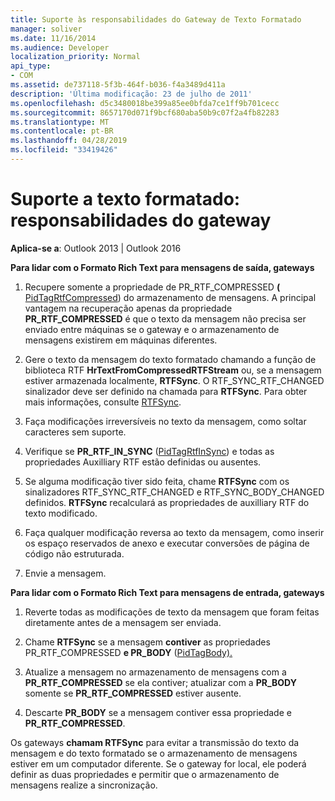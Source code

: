 ```yaml
---
title: Suporte às responsabilidades do Gateway de Texto Formatado
manager: soliver
ms.date: 11/16/2014
ms.audience: Developer
localization_priority: Normal
api_type:
- COM
ms.assetid: de737118-5f3b-464f-b036-f4a3489d411a
description: 'Última modificação: 23 de julho de 2011'
ms.openlocfilehash: d5c3480018be399a85ee0bfda7ce1ff9b701cecc
ms.sourcegitcommit: 8657170d071f9bcf680aba50b9c07f2a4fb82283
ms.translationtype: MT
ms.contentlocale: pt-BR
ms.lasthandoff: 04/28/2019
ms.locfileid: "33419426"
---
```

# <a name="supporting-formatted-text-gateway-responsibilities"></a>Suporte a texto formatado: responsabilidades do gateway

  
  
**Aplica-se a**: Outlook 2013 | Outlook 2016 
  
 **Para lidar com o Formato Rich Text para mensagens de saída, gateways**
  
1. Recupere somente a propriedade de PR_RTF_COMPRESSED **(** [PidTagRtfCompressed](pidtagrtfcompressed-canonical-property.md)) do armazenamento de mensagens. A principal vantagem na recuperação apenas da propriedade **PR_RTF_COMPRESSED** é que o texto da mensagem não precisa ser enviado entre máquinas se o gateway e o armazenamento de mensagens existirem em máquinas diferentes. 
    
2. Gere o texto da mensagem do texto formatado chamando a função de biblioteca RTF **HrTextFromCompressedRTFStream** ou, se a mensagem estiver armazenada localmente, **RTFSync**. O RTF_SYNC_RTF_CHANGED sinalizador deve ser definido na chamada para **RTFSync**. Para obter mais informações, consulte [RTFSync](rtfsync.md).
    
3. Faça modificações irreversíveis no texto da mensagem, como soltar caracteres sem suporte. 
    
4. Verifique se **PR_RTF_IN_SYNC** ([PidTagRtfInSync](pidtagrtfinsync-canonical-property.md)) e todas as propriedades Auxilliary RTF estão definidas ou ausentes.
    
5. Se alguma modificação tiver sido feita, chame **RTFSync** com os sinalizadores RTF_SYNC_RTF_CHANGED e RTF_SYNC_BODY_CHANGED definidos. **RTFSync** recalculará as propriedades de auxilliary RTF do texto modificado. 
    
6. Faça qualquer modificação reversa ao texto da mensagem, como inserir os espaço reservados de anexo e executar conversões de página de código não estruturada.
    
7. Envie a mensagem.
    
 **Para lidar com o Formato Rich Text para mensagens de entrada, gateways**
  
1. Reverte todas as modificações de texto da mensagem que foram feitas diretamente antes de a mensagem ser enviada. 
    
2. Chame **RTFSync** se a mensagem **contiver** as propriedades PR_RTF_COMPRESSED **e PR_BODY** ([PidTagBody).](pidtagbody-canonical-property.md) 
    
3. Atualize a mensagem no armazenamento de mensagens com a **PR_RTF_COMPRESSED** se ela contiver; atualizar com a **PR_BODY** somente se **PR_RTF_COMPRESSED** estiver ausente. 
    
4. Descarte **PR_BODY** se a mensagem contiver essa propriedade e **PR_RTF_COMPRESSED**.
    
Os gateways **chamam RTFSync** para evitar a transmissão do texto da mensagem e do texto formatado se o armazenamento de mensagens estiver em um computador diferente. Se o gateway for local, ele poderá definir as duas propriedades e permitir que o armazenamento de mensagens realize a sincronização. 
  

